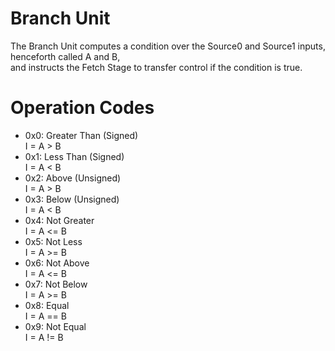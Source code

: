 # Branch Unit
The Branch Unit computes a condition over the Source0 and Source1 inputs, henceforth called A and B,   
and instructs the Fetch Stage to transfer control if the condition is true.


# Operation Codes
* 0x0: Greater Than (Signed)  
    I = A > B
* 0x1: Less Than (Signed)  
    I = A < B
* 0x2: Above (Unsigned)  
    I = A > B
* 0x3: Below (Unsigned)  
    I = A < B
* 0x4: Not Greater  
    I = A <= B
* 0x5: Not Less  
    I = A >= B
* 0x6: Not Above  
    I = A <= B
* 0x7: Not Below  
    I = A >= B
* 0x8: Equal  
    I = A == B
* 0x9: Not Equal  
    I = A != B

